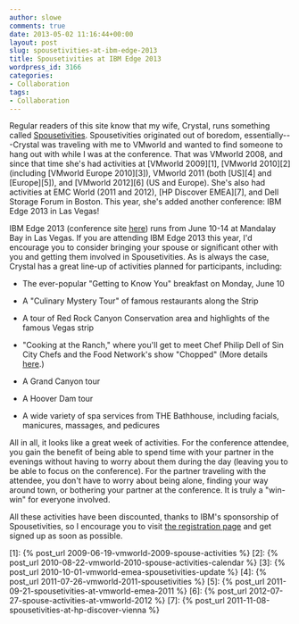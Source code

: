 ```yaml
---
author: slowe
comments: true
date: 2013-05-02 11:16:44+00:00
layout: post
slug: spousetivities-at-ibm-edge-2013
title: Spousetivities at IBM Edge 2013
wordpress_id: 3166
categories:
- Collaboration
tags:
- Collaboration
---
```


Regular readers of this site know that my wife, Crystal, runs something called [Spousetivities](http://spousetivities.com). Spousetivities originated out of boredom, essentially---Crystal was traveling with me to VMworld and wanted to find someone to hang out with while I was at the conference. That was VMworld 2008, and since that time she's had activities at [VMworld 2009][1], [VMworld 2010][2] (including [VMworld Europe 2010][3]), VMworld 2011 (both [US][4] and [Europe][5]), and [VMworld 2012][6] (US and Europe). She's also had activities at EMC World (2011 and 2012), [HP Discover EMEA][7], and Dell Storage Forum in Boston. This year, she's added another conference: IBM Edge 2013 in Las Vegas!

IBM Edge 2013 (conference site [here](http://www-03.ibm.com/systems/edge/)) runs from June 10-14 at Mandalay Bay in Las Vegas. If you are attending IBM Edge 2013 this year, I'd encourage you to consider bringing your spouse or significant other with you and getting them involved in Spousetivities. As is always the case, Crystal has a great line-up of activities planned for participants, including:

* The ever-popular "Getting to Know You" breakfast on Monday, June 10

* A "Culinary Mystery Tour" of famous restaurants along the Strip

* A tour of Red Rock Canyon Conservation area and highlights of the famous Vegas strip

* "Cooking at the Ranch," where you'll get to meet Chef Philip Dell of Sin City Chefs and the Food Network's show "Chopped" (More details [here](http://spousetivities.com/2013/04/celebrity-chef-ibm-edge-and-spousetivities/).)

* A Grand Canyon tour

* A Hoover Dam tour

* A wide variety of spa services from THE Bathhouse, including facials, manicures, massages, and pedicures

All in all, it looks like a great week of activities. For the conference attendee, you gain the benefit of being able to spend time with your partner in the evenings without having to worry about them during the day (leaving you to be able to focus on the conference). For the partner traveling with the attendee, you don't have to worry about being alone, finding your way around town, or bothering your partner at the conference. It is truly a "win-win" for everyone involved.

All these activities have been discounted, thanks to IBM's sponsorship of Spousetivities, so I encourage you to visit [the registration page](http://edge2013-spousetivities.eventbrite.com) and get signed up as soon as possible.

[1]: {% post_url 2009-06-19-vmworld-2009-spouse-activities %}
[2]: {% post_url 2010-08-22-vmworld-2010-spouse-activities-calendar %}
[3]: {% post_url 2010-10-01-vmworld-emea-spousetivities-update %}
[4]: {% post_url 2011-07-26-vmworld-2011-spousetivities %}
[5]: {% post_url 2011-09-21-spousetivities-at-vmworld-emea-2011 %}
[6]: {% post_url 2012-07-27-spouse-activities-at-vmworld-2012 %}
[7]: {% post_url 2011-11-08-spousetivities-at-hp-discover-vienna %}
